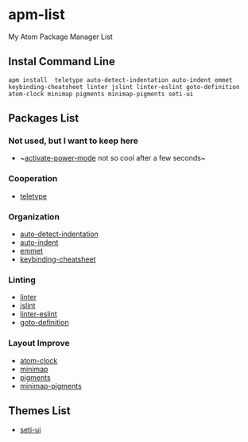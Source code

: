 

# apm-list

My Atom Package Manager List

## Instal Command Line
`apm install 
teletype
auto-detect-indentation
auto-indent
emmet
keybinding-cheatsheet
linter
jslint
linter-eslint
goto-definition
atom-clock
minimap
pigments
minimap-pigments
seti-ui`

## Packages List

### Not used, but I want to keep here
- ~[activate-power-mode](https://atom.io/packages/activate-power-mode) not so cool after a few seconds~

### Cooperation
- [teletype](https://atom.io/packages/teletype)

### Organization
- [auto-detect-indentation](https://atom.io/packages/auto-detect-indentation)
- [auto-indent](https://atom.io/packages/auto-indent)
- [emmet](https://atom.io/packages/emmet)
- [keybinding-cheatsheet](https://atom.io/packages/keybinding-cheatsheet)

### Linting
- [linter](https://atom.io/packages/linter)
- [jslint](https://atom.io/packages/jslint)
- [linter-eslint](https://atom.io/packages/linter-eslint)
- [goto-definition](https://atom.io/packages/goto-definition)

### Layout Improve
- [atom-clock](https://atom.io/packages/atom-clock)
- [minimap](https://atom.io/packages/minimap)
- [pigments](https://atom.io/packages/pigments)
- [minimap-pigments](https://atom.io/packages/minimap-pigments)

## Themes List
- [seti-ui](https://atom.io/themes/seti-ui)
